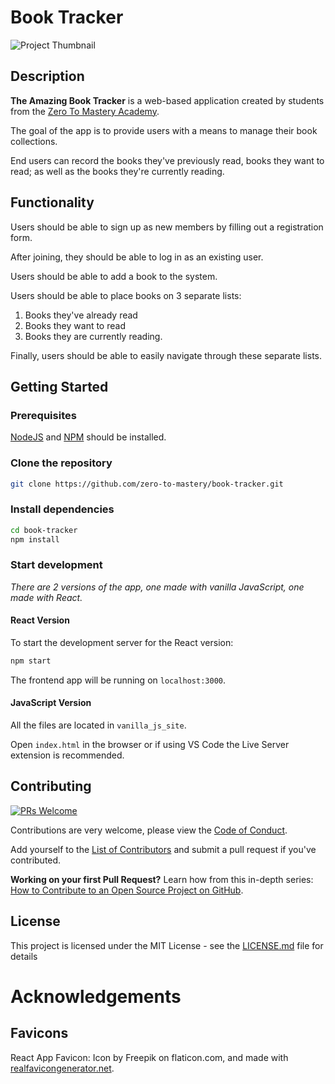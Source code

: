 # Book Tracker

![Project Thumbnail](https://i.ibb.co/yhzRCG5/amazing-book-tracker-preview.jpg)

## Description

**The Amazing Book Tracker** is a web-based application created by students from the [Zero To Mastery Academy](https://zerotomastery.io/).

The goal of the app is to provide users with a means to manage their book collections.

End users can record the books they've previously read, books they want to read; as well as the books they're currently reading.

## Functionality

Users should be able to sign up as new members by filling out a registration form.

After joining, they should be able to log in as an existing user.

Users should be able to add a book to the system.

Users should be able to place books on 3 separate lists:

1. Books they've already read
2. Books they want to read
3. Books they are currently reading.

Finally, users should be able to easily navigate through these separate lists.

## Getting Started

### Prerequisites

[NodeJS](https://nodejs.org/en/) and [NPM](https://www.npmjs.com/) should be installed.

### Clone the repository

```sh
git clone https://github.com/zero-to-mastery/book-tracker.git
```

### Install dependencies

```sh
cd book-tracker
npm install
```

### Start development

_There are 2 versions of the app, one made with vanilla JavaScript, one made with React._

#### React Version

To start the development server for the React version:

```sh
npm start
```

The frontend app will be running on `localhost:3000`.

#### JavaScript Version

All the files are located in `vanilla_js_site`.

Open `index.html` in the browser or if using VS Code the Live Server extension is recommended.

## Contributing

[![PRs Welcome](https://img.shields.io/badge/PRs-welcome-brightgreen.svg?style=flat-square)](http://makeapullrequest.com)

Contributions are very welcome, please view the [Code of Conduct](CODE_OF_CONDUCT.md).

Add yourself to the [List of Contributors](CONTRIBUTORS.md) and submit a pull request if you've contributed.

**Working on your first Pull Request?** Learn how from this in-depth series: [How to Contribute to an Open Source Project on GitHub](https://app.egghead.io/playlists/how-to-contribute-to-an-open-source-project-on-github).

## License

This project is licensed under the MIT License - see the [LICENSE.md](LICENSE.md) file for details

# Acknowledgements

## Favicons

React App Favicon: Icon by Freepik on flaticon.com, and made with [realfavicongenerator.net](https://realfavicongenerator.net/).
